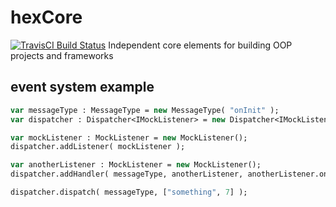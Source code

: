 # hexCore
[![TravisCI Build Status](https://travis-ci.org/DoclerLabs/hexCore.svg?branch=master)](https://travis-ci.org/DoclerLabs/hexCore)
Independent core elements for building OOP projects and frameworks 

## event system example
```haxe
var messageType : MessageType = new MessageType( "onInit" );
var dispatcher : Dispatcher<IMockListener> = new Dispatcher<IMockListener>();

var mockListener : MockListener = new MockListener();
dispatcher.addListener( mockListener );

var anotherListener : MockListener = new MockListener();
dispatcher.addHandler( messageType, anotherListener, anotherListener.onMessage )

dispatcher.dispatch( messageType, ["something", 7] );
```